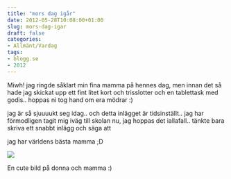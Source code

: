 ```yaml
---
title: "mors dag igår"
date: 2012-05-28T10:08:00+01:00
slug: mors-dag-igar
draft: false
categories:
- Allmänt/Vardag
tags:
- blogg.se
- 2012
---
```

Miwh! jag ringde såklart min fina mamma på hennes dag, men innan det så hade jag skickat upp ett fint litet kort och trisslotter och en tablettask med godis.. hoppas ni tog hand om era mödrar :)  
  
jag är så sjuuuukt seg idag.. och detta inlägget är tidsinställt.. jag har förmodligen tagit mig iväg till skolan nu, jag hoppas det iallafall.. tänkte bara skriva ett snabbt inlägg och säga att  
  
jag har världens bästa mamma ;D  
  
![](/assets/images/blogg.se/wp_002108_204371000.jpg)  
  
En cute bild på donna och mamma :)
